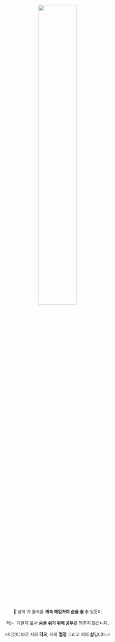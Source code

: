 <p align="center">
  <img src="https://github.com/lyh990517/lyh990517/assets/45873564/ad095710-4772-4e4d-bb47-1791aa8188b1" width="50%" />
</p>

<p align="center">
🦈`상어`가 물속을 <b>계속 헤엄쳐야 숨을 쉴 수</b> 있듯이
<br> 
<br> 
저는 `개발자`로서 <b>숨을 쉬기 위해 공부</b>를 멈추지 않습니다.
<br>
<br> 
🔥이것이 바로 저의 <b>각오</b>, 저의 <b>열정</b> 그리고 저의 <b>삶</b>입니다.🔥
</p>
